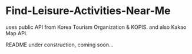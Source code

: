 # Find-Leisure-Activities-Near-Me
uses public API from Korea Tourism Organization &amp; KOPIS. and also Kakao Map API.

README under construction, coming soon...
